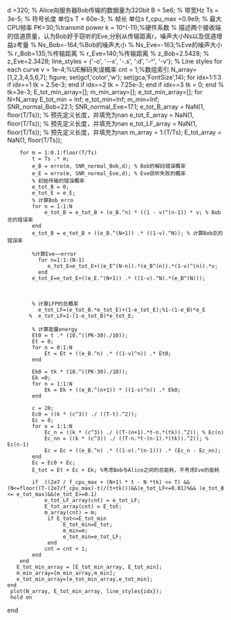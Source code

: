 d =320; % Alice向服务器Bob传输的数据量为320bit
B = 5e6; % 带宽Hz
Ts = 3e-5; % 符号长度 单位s
T = 60e-3; % 帧长 单位s
f_cpu_max =0.9e9; % 最大CPU频率
PK=30;%transmit power
k = 10^(-11);%硬件系数
% 描述两个接收端的信道质量，认为Bob好于窃听的Eve,分别从传输距离r，噪声大小Ns以及信道增益z考量
% Ns_Bob=-164;%Bob的噪声大小
% Ns_Eve=-163;%Eve的噪声大小
% r_Bob=135;%传输距离
% r_Eve=140;%传输距离
% z_Bob=2.5428;
% z_Eve=2.3428;
line_styles = {'-o', '--x', '-.s', ':d', '-^', '-v'}; % Line styles for each curve
v = 1e-4;%UE解码失误概率
cnt = 1;%数组索引
N_array=[1,2,3,4,5,6,7];
 figure;
set(gcf,'color','w');
set(gca,'FontSize',14);
 for idx=1:1:3
    if idx==1
        tk = 2.5e-3;
    end
    if idx==2
        tk = 7.25e-3;
    end
    if idx==3
       tk = 0;
    end
   % tk=3e-3;
    E_tot_min_array=[];
    m_min_array=[];
    e_tot_min_array=[];
    for N=N_array
        E_tot_min = Inf; 
        e_tot_min=Inf;
        m_min=Inf;
        SNR_normal_Bob=22.1;
        SNR_normal_Eve=17.1;
        e_tot_B_array = NaN(1, floor(T/Ts)); % 预先定义长度，并填充为nan
        e_tot_E_array = NaN(1, floor(T/Ts)); % 预先定义长度，并填充为nan
        e_tot_LF_array = NaN(1, floor(T/Ts)); % 预先定义长度，并填充为nan
        m_array = 1:(T/Ts);
        E_tot_array = NaN(1, floor(T/Ts));
         
        for m = 1:0.1:floor(T/Ts)
            t = Ts .* m;
            e_B = erro(m, SNR_normal_Bob,d); % Bob的解码错误概率
            e_E = erro(m, SNR_normal_Eve,d); % Eve窃听失败的概率
            % 初始传输的错误概率
            e_tot_B = 0;
            e_tot_E = e_E;
            % 计算Bob_erro
            for n = 1:1:N
                e_tot_B = e_tot_B + (e_B.^n) * ((1 - v)^(n-1)) * v; % Bob总的错误率
            end
            e_tot_B = e_tot_B + ((e_B.^(N+1)) .* ((1-v).^N)); % 计算Bob总的错误率

            %计算Eve——error
              for n=1:1:(N-1)
                 e_tot_E=e_tot_E+((e_E^(N-n)).*(e_B^(n)).*(1-v)^(n)).*v;
              end
            e_tot_E=e_tot_E+((e_E.^(N+1)) .* ((1-v).^N).*(e_B^(N)));
       


            % 计算LFP的总概率
              e_tot_LF=(e_tot_B.*e_tot_E)+(1-e_tot_E);%1-(1-e_B)*e_E
           %  e_tot_LF=1-(1-e_tot_B)*e_tot_E;

            % 计算能量energy
            Et0 = t .* (10.^((PK-30)./10));
            Et = 0;
            for n = 0:1:N
                Et = Et + ((e_B.^n) .* ((1-v)^n)) .* Et0;
            end

            Ek0 = tk * (10.^((PK-30)./10));
            Ek =0;
            for n = 1:1:N
                Ek = Ek + ((e_B.^(n+1)) * ((1-v)^n)) .* Ek0;
            end

            c = 20;
            Ec0 = ((k * (c^3)) ./ ((T-t).^2));
            Ec = 0;
            for n = 1:1:N
                Ec_n = ((k * (c^3)) ./ ((T-(n+1).*t-n.*(tk)).^2)); % Ec(n)
                Ec_nn = ((k * (c^3)) ./ ((T-n.*t-(n-1).*(tk)).^2)); % Ec(n-1)
                Ec = Ec + ((e_B.^n) .* ((1-v).^(n-1))) .* (Ec_n - Ec_nn);
            end
            Ec = Ec0 + Ec;
            E_tot = Et + Ec + Ek; %考虑Bob与Alice之间的总能耗，不考虑Eve的能耗

            if  ((2e7 / f_cpu_max + (N+1) * t - N *tk) <= T) &&(N<=floor((T-(2e7/f_cpu_max)-t)/(t+tk)))&&(e_tot_LF<=0.01)%&& (e_tot_B <= e_tot_max)&&(e_tot_E>=0.1)
                e_tot_LF_array(cnt) = e_tot_LF;
                E_tot_array(cnt) = E_tot;
                m_array(cnt) = m;
                 if E_tot<=E_tot_min
                      E_tot_min=E_tot;
                      m_min=m;
                      e_tot_min=e_tot_LF;
                 end
                cnt = cnt + 1;
            end
        end
       E_tot_min_array = [E_tot_min_array, E_tot_min];
       m_min_array=[m_min_array,m_min];
       e_tot_min_array=[e_tot_min_array,e_tot_min];
    end
     plot(N_array, E_tot_min_array, line_styles{idx});
     hold on
 end
